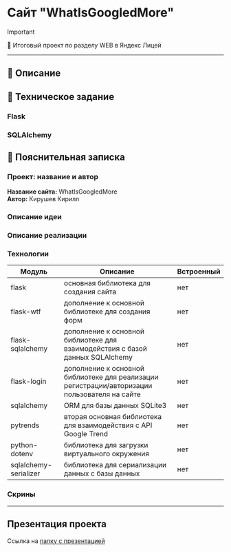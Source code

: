# Сайт "WhatIsGoogledMore"

> [!IMPORTANT]
> 💛 Итоговый проект по разделу WEB в Яндекс Лицей

---

## 📜 Описание

## 📝 Техническое задание

### Flask

### SQLAlchemy

## 📃 Пояснительная записка

### Проект: название и автор
**Название сайта:** WhatIsGoogledMore<br>
**Автор:** Кирушев Кирилл

### Описание идеи

### Описание реализации

### Технологии
| Модуль                | Описание                                                                                      | Встроенный |
|-----------------------|-----------------------------------------------------------------------------------------------|------------|
| flask                 | основная библиотека для создания сайта                                                        | нет        |
| flask-wtf             | дополнение к основной библиотеке для создания форм                                            | нет        |
| flask-sqlalchemy      | дополнение к основной библиотеке для взаимодействия с базой данных SQLAlchemy                 | нет        |
| flask-login           | дополнение к основной библиотеке для реализации регистрации/авторизации пользователя на сайте | нет        |
| sqlalchemy            | ORM для базы данных SQLite3                                                                   | нет        |
| pytrends              | вторая основная библиотека для взаимодействия с API Google Trend                              | нет        |
| python-dotenv         | библиотека для загрузки виртуального окружения                                                | нет        |
| sqlalchemy-serializer | библиотека для сериализации данных с базы данных                                              | нет        |

### Скрины


---

## Презентация проекта
Ссылка на [папку с презентацией](https://example.com)